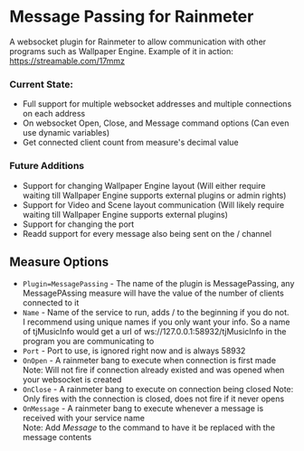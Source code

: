 # Message Passing for Rainmeter
A websocket plugin for Rainmeter to allow communication with other programs such as Wallpaper Engine.
Example of it in action: https://streamable.com/17mmz

### Current State:
 - Full support for multiple websocket addresses and multiple connections on each address
 - On websocket Open, Close, and Message command options (Can even use dynamic variables)
 - Get connected client count from measure's decimal value
 
### Future Additions
 - Support for changing Wallpaper Engine layout (Will either require waiting till Wallpaper Engine supports external plugins or admin rights)
 - Support for Video and Scene layout communication (Will likely require waiting till Wallpaper Engine supports external plugins)
 - Support for changing the port
 - Readd support for every message also being sent on the / channel
 
 ## Measure Options
 - `Plugin=MessagePassing` - The name of the plugin is MessagePassing, any MessagePAssing measure will have the value of the number of clients connected to it
 - `Name` - Name of the service to run, adds / to the beginning if you do not.  
   I recommend using unique names if you only want your info. So a name of tjMusicInfo would get a url of ws://127.0.0.1:58932/tjMusicInfo in the program you are communicating to
 - `Port` - Port to use, is ignored right now and is always 58932
 - `OnOpen` - A rainmeter bang to execute when connection is first made  
   Note: Will not fire if connection already existed and was opened when your websocket is created
 - `OnClose` - A rainmeter bang to execute on connection being closed
   Note: Only fires with the connection is closed, does not fire if it never opens
 - `OnMessage` - A rainmeter bang to execute whenever a message is received with your service name  
   Note: Add $Message$ to the command to have it be replaced with the message contents
